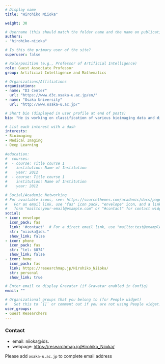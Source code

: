```yaml
---
# Display name
title: "Hirohiko Niioka"

weight: 30

# Username (this should match the folder name and the name on publications)
authors:
- "hirohiko-niioka"

# Is this the primary user of the site?
superuser: false

# Role/position (e.g., Professor of Artificial Intelligence)
role: Guest Associate Professor
group: Artificial Intelligence and Mathematics

# Organizations/Affiliations
organizations:
- name: "D3 Center"
  url: "https://www.d3c.osaka-u.ac.jp/en/"
- name: "Osaka University"
  url: "http://www.osaka-u.ac.jp/"

# Short bio (displayed in user profile at end of posts)
bio: "He is working on classification of various bioimaging data and diagnosis aid using medical data by deep learning . The data set is an optical microscope image (fluorescence microscope, second near-infrared microscope, Raman microscope, etc.), CT image and healthcare data and so on."

# List each interest with a dash
interests:
- Bioimaging
- Medical Imaging
- Deep Learning
  
#education:
#  courses:
#  - course: Title course 1
#    institution: Name of Institution
#    year: 2012
#  - course: Title course 1
#    institution: Name of Institution
#    year: 2012

# Social/Academic Networking
# For available icons, see: https://sourcethemes.com/academic/docs/page-builder/#icons
#   For an email link, use "fas" icon pack, "envelope" icon, and a link in the
#   form "mailto:your-email@example.com" or "#contact" for contact widget.
social:
- icon: envelope
  icon_pack: fas
  link: '#contact'  # For a direct email link, use "mailto:test@example.org".
  str: "niioka@ids."
  show_link: false
- icon: phone
  icon_pack: fas
  str: "tel: 6074"
  show_link: false
- icon: home
  icon_pack: fas
  link: https://researchmap.jp/Hirohiko_Niioka/
  str: personal
  show_link: true

# Enter email to display Gravatar (if Gravatar enabled in Config)
email: ""

# Organizational groups that you belong to (for People widget)
#   Set this to `[]` or comment out if you are not using People widget.
user_groups:
- Guest Researchers
---
```


### Contact
- email: niioka@ids.
- webpage: https://researchmap.jp/Hirohiko_Niioka/


Please add `osaka-u.ac.jp` to complete email address